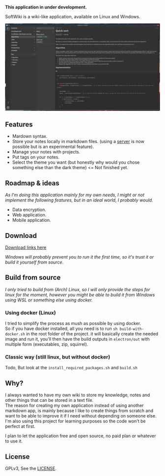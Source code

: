 **This application in under development.**

SoftWiki is a wiki-like application, available on Linux and Windows.

![presentation](images/v1.5.0-alpha_presentation.png)

## Features

- Mardown syntax.
- Store your notes locally in markdown files. (using a [server](https://github.com/softwiki/softwiki-server) is now possible but is an experimental feature).
- Manage your notes with projects.
- Put tags on your notes.
- Select the theme you want (but honestly why would you chose something else than the dark theme) <= Not finished yet.

## Roadmap & ideas

*As I'm doing this application mainly for my own needs, I might or not implement the following features, but in an ideal world, I probably would.*

- Data encryption.
- Web application.
- Mobile application.

## Download

[Download links here](https://public-downloads.vyndev.com)

*Windows will probably prevent you to run it the first time, so it's trust it or build it yourself from source*.

## Build from source

*I only tried to build from (Arch) Linux, so I will only provide the steps for linux for the moment,
however you might be able to build it from Windows using WSL or something else using docker.*

### Using docker (Linux)

I tried to simplify the process as mush as possible by using docker.  
So if you have docker installed, all you need is to run `sh build-with-docker.sh` in the root folder of the project.
it will basically create the needed image and run it, you'll then have the build outputs in
`electron/out` with multiple form (executables, zip, squirrel).

### Classic way (still linux, but without docker)

Todo, But look at the `install_required_packages.sh` and `build.sh`

## Why?

I always wanted to have my own wiki to store my knowledge, notes and other things that can be stored in a text file.  
The reason for creating my own application instead of using another markdown app, is mainly because I like to create
things from scratch and want to be able to improve it if I need without depending on someone else.  
I'm also using this project for learning purposes so the code won't be perfect at first.  
  
I plan to let the application free and open source, no paid plan or whatever to use it.

## License

GPLv3, See the [LICENSE](LICENSE.md).
